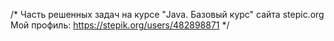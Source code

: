 /*
Часть решенных задач на курсе "Java. Базовый курс" сайта stepic.org
Мой профиль: https://stepik.org/users/482898871
*/
